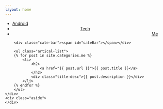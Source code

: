 ```yaml
---
layout: home
---
```


<div class="index-content me">
    <div class="section">
        <ul class="artical-cate">
            <li><a href="/"><span>Android</span></a></li>
            <li style="text-align:center"><a href="/tech"><span>Tech</span></a></li>
            <li class="on" style="text-align:right"><a href="/me"><span>Me</span></a></li>
        </ul>

        <div class="cate-bar"><span id="cateBar"></span></div>

        <ul class="artical-list">
        {% for post in site.categories.me %}
            <li>
                <h2>
                    <a href="{{ post.url }}">{{ post.title }}</a>
                </h2>
                <div class="title-desc">{{ post.description }}</div>
            </li>
        {% endfor %}
        </ul>
    </div>
    <div class="aside">
    </div>
</div>

